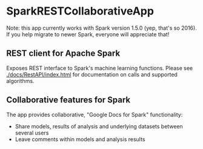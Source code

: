 # SparkRESTCollaborativeApp

Note: this app currently works with Spark version 1.5.0 (yep, that's so 2016). If you help migrate to newer Spark, everyone will appreciate that!

## REST client for Apache Spark

Exposes REST interface to Spark's machine learning functions. Please see [./docs/RestAPI/index.html](docs/RestAPI/index.html) for documentation on calls and supported algorithms.

## Collaborative features for Spark

The app provides collaborative, "Google Docs for Spark" functionality:
* Share models, results of analysis and underlying datasets between several users
* Leave comments within models and analysis results
